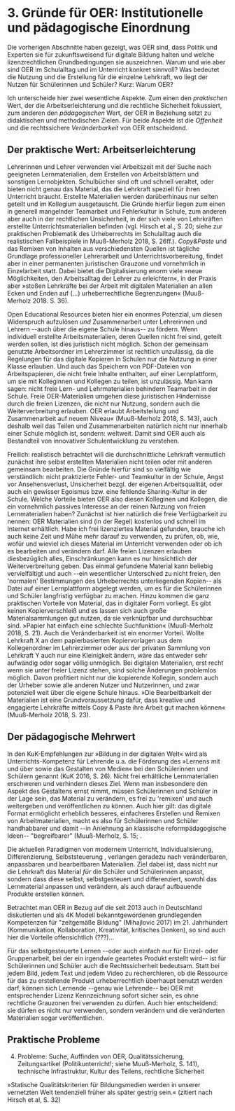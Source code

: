 # 3. Gründe für OER: Institutionelle und pädagogische Einordnung

Die vorherigen Abschnitte haben gezeigt, was OER sind, dass Politik und
Experten sie für zukunftsweisend für digitale Bildung halten und welche
lizenzrechtlichen Grundbedingungen sie auszeichnen. Warum und wie aber sind OER
im Schulalltag und im Unterricht konkret sinnvoll? Was bedeutet die Nutzung und
die Erstellung für die einzelne Lehrkraft, wo liegt der Nutzen für Schülerinnen
und Schüler? Kurz: Warum OER?

Ich unterscheide hier zwei wesentliche Aspekte. Zum einen den
_praktischen_ Wert, der die Arbeitserleichterung und die rechtliche Sicherheit
fokussiert, zum anderen den _pädagogischen_ Wert, der OER in Beziehung setzt zu
didaktischen und methodischen Zielen. Für beide Aspekte ist die _Offenheit_ und
die rechtssichere _Veränderbarkeit_ von OER entscheidend.


## Der praktische Wert: Arbeitserleichterung

<!--TODO: aktuelle Rechtslage in Bezug auf Urheberrecht unterbringen 
https://irights.info/artikel/nach-der-reform-der-urheberrechts-fuer-bildung-und-wissenschaft-oer-bleiben-notwendig/29223
-->



Lehrerinnen und Lehrer verwenden viel Arbeitszeit mit der Suche nach geeigneten
Lernmaterialien, dem Erstellen von Arbeitsblättern und sonstigen Lernobjekten.
Schulbücher sind oft und schnell veraltet, oder bieten nicht genau das
Material, das die Lehrkraft speziell für ihren Unterricht braucht. Erstellte
Materialien werden darüberhinaus nur selten geteilt und im Kollegium
ausgetauscht. Die Gründe hierfür liegen zum einen in generell mangelnder
Teamarbeit und Fehlerkultur in Schule, zum anderen aber auch in der rechtlichen
Unsicherheit, in der sich viele von Lehrkräften erstellte
Unterrichtsmaterialien befinden (vgl. Hirsch et al., S. 20; siehe zur
praktischen Problematik des Urheberrechts im Schulalltag auch die realistischen
Fallbeispiele in Muuß-Merholz 2018, S. 26ff.). _Copy&Paste_ und das Remixen von
Inhalten aus verschiedensten Quellen ist tägliche Grundlage professioneller
Lehrerarbeit und Unterrichtsvorbereitung, findet aber in einer permanenten
juristischen Grauzone und vornehmlich in Einzelarbeit statt. Dabei bietet die
Digitalisierung enorm viele »neue Möglichkeiten, den Arbeitsalltag der Lehrer
zu erleichtern«, in der Praxis aber »stoßen Lehrkräfte bei der Arbeit mit
digitalen Materialien an allen Ecken und Enden auf (...) urheberrechtliche
Begrenzungen« (Muuß-Merholz 2018. S. 36).

Open Educational Resources bieten hier ein enormes Potenzial, um diesen
Widerspruch aufzulösen _und_ Zusammenarbeit unter Lehrerinnen und Lehrern
--auch über die eigene Schule hinaus-- zu fördern. Wenn individuell erstellte
Arbeitsmaterialien, deren Quellen nicht frei sind, geteilt werden sollen, ist
dies juristisch nicht möglich. Schon der gemeinsam genutzte Arbeitsordner im
Lehrerzimmer ist rechtlich unzulässig, da die Regelungen für das digitale
Kopieren in Schulen nur die Nutzung in einer Klasse erlauben. Und auch das
Speichern von PDF-Dateien von Arbeitspapieren, die nicht freie Inhalte
enthalten, auf einer Lernplattform, um sie mit Kolleginnen und Kollegen zu
teilen, ist unzulässig. <!-- Quellen, Beleg! --> Man kann sagen: nicht freie
Lern- und Lehrmaterialien behindern Teamarbeit in der Schule. Freie
OER-Materialien umgehen diese juristischen Hindernisse durch die freien
Lizenzen, die nicht nur Nutzung, sondern auch die Weiterverbreitung erlauben.
OER erlaubt Arbeitsteilung und Zusammenarbeit auf neuem Niveau« (Muuß-Merholz
2018, S. 143), auch deshalb weil das Teilen und Zusammenarbeiten natürlich
nicht nur innerhalb einer Schule möglich ist, sondern: weltweit. Damit sind OER
auch als Bestandteil von innovativer Schulentwicklung zu verstehen.

<!-- Geschwafel... -->
Freilich: realistisch betrachtet will die durchschnittliche Lehrkraft
vermutlich zunächst ihre selbst erstellten Materialien nicht teilen oder mit
anderen gemeinsam bearbeiten. Die Gründe hierfür sind so vielfältig wie
verständlich: nicht praktizierte Fehler- und Teamkultur in der Schule, Angst
vor Ansehensverlust, Unsicherheit bezgl. der eigenen Arbeitsqualität, oder auch
ein gewisser Egoismus bzw. eine fehlende Sharing-Kultur in der Schule. Welche
Vorteile bieten OER also diesen Kolleginen und Kollegen, die ein vornehmlich
passives Interesse an der reinen Nutzung von freien Lernmaterialien haben?
Zunächst ist hier natürlich die freie Verfügbarkeit zu nennen: OER Materialien
sind (in der Regel) kostenlos und schnell im Internet erhältlich. Habe ich frei
lizenziertes Material gefunden, brauche ich auch keine Zeit und Mühe mehr
darauf zu verwenden, zu prüfen, ob, wie, wofür und wieviel ich dieses Material
im Unterricht verwenden oder ob ich es bearbeiten und verändern darf. Alle
freien Lizenzen erlauben diesbezüglich alles, Einschränkungen kann es nur
hinsichtlich der Weiterverbreitung geben. Das einmal gefundene Material kann
beliebig vervielfältigt und auch --ein wesentlicher Unterschied zu nicht
freien, den 'normalen' Bestimmungen des Urheberrechts unterliegenden Kopien--
als Datei auf einer Lernplattform abgelegt werden, um es für die Schülerinnen
und Schüler langfristig verfügbar zu machen. Hinzu kommen die ganz praktischen
Vorteile von Material, das in digitaler Form vorliegt. Es gibt keinen
Kopierverschleiß und es lassen sich auch große Materialsammlungen gut nutzen,
da sie verknüpfbar und durchsuchbar sind. »Papier hat einfach eine schlechte
Suchfunktion« (Muuß-Merholz 2018, S. 21). Auch die Veränderbarkeit ist ein
enormer Vorteil. Wollte Lehrkraft X an dem papierbasierten Kopiervorlagen aus
dem Kollegenordner im Lehrerzimmer oder aus der privaten Sammlung von Lehrkraft
Y auch nur eine Kleinigkeit ändern, wäre das entweder sehr aufwändig oder sogar
völlig unmöglich. Bei digitalen Materialien, erst recht wenn sie unter freier
Lizenz stehen, sind solche Änderungen problemlos möglich. Davon profitiert
nicht nur die kopierende Kollegin, sondern auch der Urheber sowie alle anderen
Nutzer und Nutzerinnen, und zwar potenziell weit über die eigene Schule hinaus.
»Die Bearbeitbarkeit der Materialien ist eine Grundvoraussetzung dafür, dass
kreative und engagierte Lehrkräfte mittels Copy & Paste ihre Arbeit gut machen
können« (Muuß-Merholz 2018, S. 23).


## Der pädagogische Mehrwert

<!-- unbedingt noch recherchieren, welche **Kompetenzen** sich hier anführen
ließen, die mit OER (bearbeitbaren Materialien) gefördert werden -->

<!-- außerdem unbedingt die 4K erwähnen: -->

<!-- Blocks: -->

In den KuK-Empfehlungen zur »Bildung in der digitalen Welt« wird als
Unterrichts-Kompetenz für Lehrende u.a. die Förderung des »Lernens mit und über
sowie das Gestalten von Medien« bei den Schülerinnen und Schülern genannt (KuK
2016, S. 26). Nicht frei erhältliche Lernmaterialien erschweren und verhindern
dieses Ziel. Wenn man insbesondere den Aspekt des Gestaltens ernst nimmt,
müssen Schülerinnen und Schüler in der Lage sein, das Material zu verändern, es
frei zu 'remixen' und auch weitergeben und veröffentlichen zu können. Auch hier
gilt: das digitale Format ermöglicht erheblich besseres, einfacheres Erstellen
und Remixen von Arbeitmaterialien, macht es also für Schülerinnen und Schüler
handhabbarer und damit --in Anlehnung an klassische reformpädagogische Ideen--
"begreifbarer" (Muuß-Merholz, S. 15; <!--weitere Quellen! -->.

Die aktuellen Paradigmen von modernem Unterricht, Individualisierung,
Differenzierung, Selbststeuerung <!-- Belege! -->, verlangen geradezu nach
veränderbaren, anpassbaren und bearbeitbaren Materialien. Ziel dabei ist, dass
nicht nur die Lehrkraft das Material _für_ die Schüler und Schülerinnen
anpasst, sondern dass diese selbst, selbstgesteuert und differenziert, sowohl
das Lernmaterial anpassen und verändern, als auch darauf aufbauende Produkte
erstellen können. <!-- Verweise: Papert, Konstruktionismus, Konstruktivismus?
-->

<!-- noch mal überdenken, das passt noch nicht so richtig, bzw. ist etwas trivial -->
Betrachtet man OER in Bezug auf die seit 2013 auch in Deutschland diskutierten
und als 4K Modell bekanntgewordenen grundlegenden Kompetenzen für "zeitgemäße
Bildung" (Mihajlovic 2017) im 21. Jahrhundert (Kommunikation, Kollaboration,
Kreativität, kritisches Denken), so sind auch hier die Vorteile offensichtlich
(???)...

Für das selbstgesteuerte Lernen --oder auch einfach nur für Einzel- oder
Gruppenarbeit, bei der ein irgendwie geartetes Produkt erstellt wird--  ist für
Schülerinnen und Schüler auch die Rechtssicherheit bedeutsam. Statt bei jedem
Bild, jedem Text und jedem Video zu recherchieren, ob die Ressource für das zu
erstellende Produkt urheberrechtlich überhaupt benutzt werden darf, können sich
Lernende --genau wie Lehrende-- bei OER mit entsprechender Lizenz Kennzeichnung
sofort sicher sein, es ohne rechtliche Grauzonen frei verwenden zu dürfen. Auch
hier entscheidend: sie dürfen es nicht nur verwenden, sondern verändern und die
veränderten Materialien sogar veröffentlichen.


## Praktische Probleme





4. Probleme: Suche, Auffinden von OER, Qualitätssicherung, Zeitungsartikel (Politikunterricht!; siehe Muuß-Merholz, S. 141), technische Infrastruktur, Kultur des Teilens, rechtliche Sicherheit

»Statische Qualitätskriterien für Bildungsmedien
werden in unserer vernetzten Welt tendenziell früher
als später gestrig sein.« (zitiert nach Hirsch et al, S. 32)



